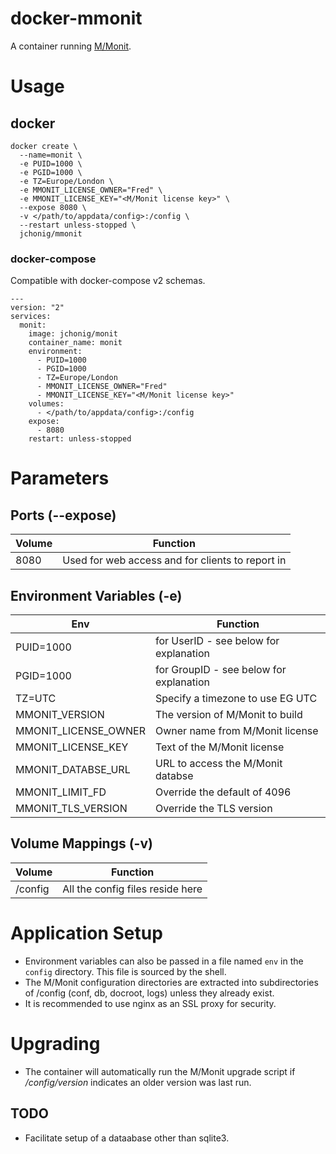 # docker-mmonit
A container running [M/Monit](https://mmonit.com).

# Usage

## docker

```
docker create \
  --name=monit \
  -e PUID=1000 \
  -e PGID=1000 \
  -e TZ=Europe/London \
  -e MMONIT_LICENSE_OWNER="Fred" \
  -e MMONIT_LICENSE_KEY="<M/Monit license key>" \
  --expose 8080 \
  -v </path/to/appdata/config>:/config \
  --restart unless-stopped \
  jchonig/mmonit
```

### docker-compose

Compatible with docker-compose v2 schemas.

```
---
version: "2"
services:
  monit:
    image: jchonig/monit
    container_name: monit
    environment:
      - PUID=1000
      - PGID=1000
      - TZ=Europe/London
	  - MMONIT_LICENSE_OWNER="Fred"
	  - MMONIT_LICENSE_KEY="<M/Monit license key>"
    volumes:
      - </path/to/appdata/config>:/config
    expose:
      - 8080
    restart: unless-stopped
```

# Parameters

## Ports (--expose)

| Volume | Function                                         |
| ------ | --------                                         |
| 8080   | Used for web access and for clients to report in |

## Environment Variables (-e)

| Env                  | Function                                |
| ---                  | --------                                |
| PUID=1000            | for UserID - see below for explanation  |
| PGID=1000            | for GroupID - see below for explanation |
| TZ=UTC               | Specify a timezone to use EG UTC        |
| MMONIT_VERSION       | The version of M\/Monit to build        |
| MMONIT_LICENSE_OWNER | Owner name from M\/Monit license        |
| MMONIT_LICENSE_KEY   | Text of the M/Monit license             |
| MMONIT_DATABSE_URL   | URL to access the M\/Monit databse      |
| MMONIT_LIMIT_FD      | Override the default of 4096            |
| MMONIT_TLS_VERSION   | Override the TLS version                |

## Volume Mappings (-v)

| Volume  | Function                         |
| ------  | --------                         |
| /config | All the config files reside here |

# Application Setup

  * Environment variables can also be passed in a file named `env` in
    the `config` directory. This file is sourced by the shell.
  * The M/Monit configuration directories are extracted into
    subdirectories of /config (conf, db, docroot, logs) unless they
    already exist.
  * It is recommended to use nginx as an SSL proxy for security.

# Upgrading

  * The container will automatically run the M/Monit upgrade script if
    */config/version* indicates an older version was last run.

## TODO
  * Facilitate setup of a dataabase other than sqlite3.



